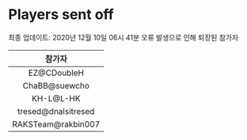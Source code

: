 # Players sent off
최종 업데이트: 2020년 12월 10일 06시 41분
오류 발생으로 인해 퇴장된 참가자




| 참가자 |
|:---:|
| EZ@CDoubleH |
| ChaBB@suewcho |
| KH-L@L-HK |
| tresed@dnalsitresed |
| RAKSTeam@rakbin007 |
